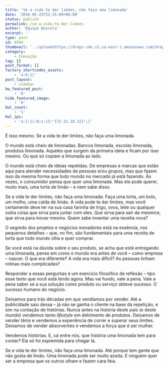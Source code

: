 ```yaml
---
title: 'Se a vida te der limões, não faça uma limonada'
date: '2018-05-25T21:15:09+00:00'
status: publish
permalink: /se-a-vida-te-der-limoes
author: 'Equipe Descola'
excerpt: ''
type: post
id: 6594
thumbnail: '../uploadshttps://drops-cdn.s3.sa-east-1.amazonaws.com/drops-new/wp-content/uploads/2018/05/25211442/limao-150x150.png'
category:
    - Inovação
tag: []
post_format: []
factory_shortcodes_assets:
    - 'a:0:{}'
post_layout:
    - sidebar
bw_featured_post:
    - '0'
hide_featured_image:
    - '0'
bwl_count:
    - '1'
bwl_ips:
    - 'a:1:{i:0;s:13:"172.31.18.221";}'
---
```

É isso mesmo. Se a vida te der limões, não faça uma limonada.

O mundo está cheio de limonadas. Bancos limonada, escolas limonada, produtos limonada. Aqueles que surgem da primeira ideia e ficam por isso mesmo. Ou que só copiam a limonada ao lado.

O mundo está cheio de ideias repetidas. De empresas e marcas que estão aqui para atender necessidades de pessoas e/ou grupos, mas que fazem isso da mesma forma que todo mundo no mercado já está fazendo. Às vezes, o consumidor pensa que quer uma limonada. Mas ele pode querer, muito mais, uma torta de limão – e nem sabe disso.

Se a vida te der limões, não faça uma limonada. Faça uma torta, um bolo, um molho, uma calda de limão. A vida pode te dar limões, mas você certamente deve ter na sua casa farinha de trigo, ovos, leite ou qualquer outra coisa que sirva para juntar com eles. Que sirva para sair da mesmice, que sirva para inovar mesmo. Quem sabe inventar uma receita nova?

O segredo dos projetos e negócios inovadores está na essência, nos pequenos detalhes – que, no fim, são fundamentais para uma receita de torta que todo mundo olha e quer comprar.

Se você está na dúvida sobre o seu produto, se acha que está entregando uma limonada, pense em como o mundo era antes de você – como empresa – nascer. O que era diferente? A vida era mais difícil? As pessoas tinham rotinas mais complicadas?

Responder a essas perguntas é um exercício filosófico de reflexão – tipo esse texto que você está lendo agora. Mas vai fundo, vale a pena. Vale a pena saber se a sua solução como produto ou serviço obteve sucesso. O sucesso humano do negócio.

Deixamos para trás décadas em que vendíamos por vender. Até a publicidade saiu dessa – já não se ganha o cliente na base da repetição, e sim na contação de histórias. Nunca antes na história deste país (e deste mundo) vendemos tanto *lifestyle* em detrimento de produtos. Deixamos de vender tênis e vendemos a experiência de correr e superar seus limites. Deixamos de vender absorventes e vendemos a força que é ser mulher.

Vendemos histórias. E, cá entre nós, que história uma limonada tem para contar? Ela só foi espremida para chegar lá.

Se a vida te der limões, não faça uma limonada. Até porque tem gente que não gosta de limão. Uma limonada pode ser muito azeda. E ninguém quer ser a empresa que os outros olham e fazem cara feia.